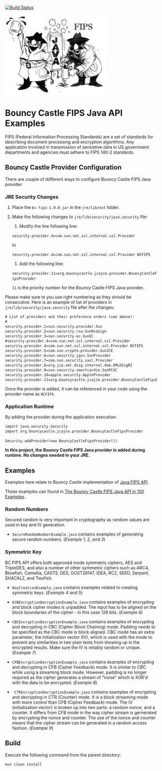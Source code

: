 [![Build Status][travis-badge]][travis-badge-url]

![](./img/bouncyjava.gif)

Bouncy Castle FIPS Java API Examples
================================================
FIPS (Federal Information Processing Standards) are a set of standards 
for describing document processing and encryption algorithms. Any application 
involved in transmission of sensistive data in US government departments
and agencies must adhere to FIPS 140-2 standards.

## Bouncy Castle Provider Configuration
There are couple of diifferent ways to configure Bouncy Castle FIPS Java provider:

### JRE Security Changes
1. Place the `bc-fips-1.0.0.jar` in the `jre/lib/ext` folder.
1. Make the following changes to `jre/lib/security/java.security` file:
    1. Modify the line following line:
    
    `security.provider.4=com.sun.net.ssl.internal.ssl.Provider` 
    
    to 
    
    `security.provider.4=com.sun.net.ssl.internal.ssl.Provider BCFIPS`
    1. Add the following line: 
    
    `security.provider.11=org.bouncycastle.jcajce.provider.BouncyCastleFipsProvider`
    
     `11` is the priority number for the Bouncy Castle FIPS Java provider.

Please make sure to you use right numbering as they should be consecutive. Here
is an example of list of providers in `jre/lib/security/java.security` file
after the changes:

```
# List of providers and their preference orders (see above):
#
security.provider.1=sun.security.provider.Sun
security.provider.2=sun.security.rsa.SunRsaSign
security.provider.3=sun.security.ec.SunEC
#security.provider.4=com.sun.net.ssl.internal.ssl.Provider
security.provider.4=com.sun.net.ssl.internal.ssl.Provider BCFIPS
security.provider.5=com.sun.crypto.provider.SunJCE
security.provider.6=sun.security.jgss.SunProvider
security.provider.7=com.sun.security.sasl.Provider
security.provider.8=org.jcp.xml.dsig.internal.dom.XMLDSigRI
security.provider.9=sun.security.smartcardio.SunPCSC
security.provider.10=apple.security.AppleProvider
security.provider.11=org.bouncycastle.jcajce.provider.BouncyCastleFipsProvider
```

Once the provider is added, it can be referenced in your code 
using the provider name as `BCFIPS`.

### Application Runtime
By adding the provider during the application execution:

```
import java.security.Security
import org.bouncycastle.jcajce.provider.BouncyCastleFipsProvider

Security.addProvider(new BouncyCastleFipsProvider())
```

**In this project, the Bouncy Castle FIPS Java provider is added during
runtime. No changes needed in your JRE.**

## Examples

Examples here relate to Bouncy Castle implementation of 
[Java FIPS API](https://www.bouncycastle.org/fips_faq.html).

These examples can found in [The Bouncy Castle FIPS Java API in 100 Examples](https://www.bouncycastle.org/fips-java/BCFipsIn100.pdf).

### Random Numbers
Secured random is very important in cryptography as random values are used in
 key and IV generation.
 
- `SecureRandomNumberExample.java` contains examples of generating secure
random numbers. (_Example 1, 2, and 3_)

### Symmetric Key
BC FIPS API offers both approved mode symmetric ciphers, AES
and TripleDES, and also a number of other symmetric ciphers such as ARC4, 
Blowfish, Camellia, CAST5, DES, GOST28147, IDEA, RC2, SEED, Serpent, 
SHACAL2, and Twofish.

- `KeyCreationExample.java` contains examples related to creating symmetric 
keys. (_Example 4 and 5_)

- `ECBEncryptionDecryptionExample.java`  contains examples of encrypting and
block cipher modes is unpadded. The input has to be aligned on the
block boundaries of the cipher - in this case 128 bits. (_Example 6_)

- `CBCEncryptionDecryptionExample.java` contains examples of encrypting and
decrypting in CBC (Cipher Block Chaining) mode. Padding needs to be
specified as the CBC mode is block aligned. CBC mode has an extra
parameter, the initialization vector (IV), which is used with the mode to
prevent any similarities in two plain texts from showing up in the
encrypted results. Make sure the IV is reliably random or unique. (_Example 7_)

- `CFBEncryptionDecryptionExample.java` contains examples of encrypting and
decrypting in CFB (Cipher Feedback) mode. It is similar to CBC while
using a streaming block mode. However, padding is no longer required
as the cipher generates a stream of "noise" which is XOR'd with the data
to be encrypted. (_Example 8_)

- ` CTREncryptionDecryptionExample.java` contains examples of encrypting and
decrypting in CTR (Counter) mode. It is a block streaming mode with more
control than CFB (Cipher Feedback) mode. The IV (initialization vector) is
broken up into two parts: a random nonce, and a counter.
It differs from CFB mode in the way cipher stream is gernerated
by encrypting the nonce and counter. The use of the nonce and counter
means that the cipher stream can be generated in a random access fashion. 
(_Example 9_)

## Build
Execute the following command from the parent directory:
```
mvn clean install
```


[travis-badge]: https://travis-ci.org/indrabasak/bouncycastle-fips-examples.svg?branch=master
[travis-badge-url]: https://travis-ci.org/indrabasak/bouncycastle-fips-examples/